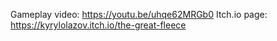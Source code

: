 Gameplay video: https://youtu.be/uhqe62MRGb0
Itch.io page: https://kyrylolazov.itch.io/the-great-fleece
